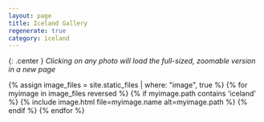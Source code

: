 ```yaml
---
layout: page
title: Iceland Gallery
regenerate: true
category: iceland
---
```

{: .center }
*Clicking on any photo will load the full-sized, zoomable version in a new page*

{% assign image_files = site.static_files | where: "image", true %}
{% for myimage in image_files reversed %}
  {% if myimage.path contains 'iceland' %}
  {% include image.html file=myimage.name alt=myimage.path %}
  {% endif %}
{% endfor %}
